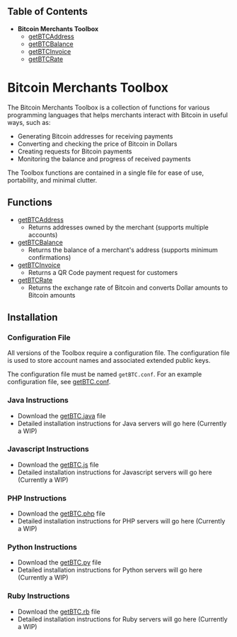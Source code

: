 ## Table of Contents
- **Bitcoin Merchants Toolbox**
  - [getBTCAddress][getBTCAddress]
  - [getBTCBalance][getBTCBalance]
  - [getBTCInvoice][getBTCInvoice]
  - [getBTCRate][getBTCRate]

# Bitcoin Merchants Toolbox
The Bitcoin Merchants Toolbox is a collection of functions for various programming languages that helps merchants interact with Bitcoin in useful ways, such as:
- Generating Bitcoin addresses for receiving payments
- Converting and checking the price of Bitcoin in Dollars
- Creating requests for Bitcoin payments
- Monitoring the balance and progress of received payments

The Toolbox functions are contained in a single file for ease of use, portability, and minimal clutter.

## Functions
- [getBTCAddress][getBTCAddress]
  - Returns addresses owned by the merchant (supports multiple accounts)
- [getBTCBalance][getBTCBalance]
  - Returns the balance of a merchant's address (supports minimum confirmations)
- [getBTCInvoice][getBTCInvoice]
  - Returns a QR Code payment request for customers
- [getBTCRate][getBTCRate]
  - Returns the exchange rate of Bitcoin and converts Dollar amounts to Bitcoin amounts

## Installation
### Configuration File
All versions of the Toolbox require a configuration file. The configuration file is used to store account names and associated extended public keys.

The configuration file must be named `getBTC.conf`. For an example configuration file, see [getBTC.conf][getBTC.conf].

### Java Instructions
- Download the [getBTC.java][getBTC.java] file
- Detailed installation instructions for Java servers will go here (Currently a WIP)

### Javascript Instructions
- Download the [getBTC.js][getBTC.js] file
- Detailed installation instructions for Javascript servers will go here (Currently a WIP)

### PHP Instructions
- Download the [getBTC.php][getBTC.php] file
- Detailed installation instructions for PHP servers will go here (Currently a WIP)

### Python Instructions
- Download the [getBTC.py][getBTC.py] file
- Detailed installation instructions for Python servers will go here (Currently a WIP)

### Ruby Instructions
- Download the [getBTC.rb][getBTC.rb] file
- Detailed installation instructions for Ruby servers will go here (Currently a WIP)


[getBTC.conf]: ./getBTC.conf
[getBTC.java]: ./getBTC.java
[getBTC.js]: ./getBTC.js
[getBTC.php]: ./getBTC.php
[getBTC.py]: ./getBTC.py
[getBTC.rb]: ./getBTC.rb
[getBTCAddress]: ./getBTCAddress/
[getBTCBalance]: ./getBTCBalance/
[getBTCInvoice]: ./getBTCInvoice/
[getBTCRate]: ./getBTCRate/
